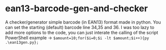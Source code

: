 # ean13-barcode-gen-and-checker

A checker/generator simple barcode (in EAN13) format made in python.
You can set the starting (default) barcode line 34,35 and 36.
I was too lazy to add more options to the code, you can just interate the calling of the script
PowerShell example -> `$amount=10;for($i=0;$i -lt $amount;$i++){py .\ean13gen.py};`
